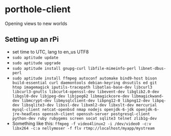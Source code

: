 # porthole-client

Opening views to new worlds

## Setting up an rPi

 * set time to UTC, lang to en_us UTF8
 * `sudo aptitude update`
 * `sudo aptitude upgrade`
 * `sudo aptitude install gnupg-curl libfile-mimeinfo-perl libnet-dbus-perl`
 * `sudo aptitude install ffmpeg autoconf automake bind9-host bison build-essential curl daemontools debian-keyring dnsutils ed git htop imagemagick iputils-tracepath libatlas-base-dev libcurl3 libcurl3-gnutls libcurl4-openssl-dev libevent-dev libglib2.0-dev libgsl0-dev libjpeg-dev libjpeg62 libmagickcore-dev libmagickwand-dev libmcrypt-dev libmysqlclient-dev libpng12-0 libpng12-dev libpq-dev libsqlite3-dev libssl-dev libxml2-dev libxslt-dev mercurial mysql-client netcat-openbsd nmap nodejs openjdk-6-jdk openjdk-6-jre-headless openssh-client openssh-server postgresql-client python-dev ruby rubygems screen socat sqlite3 telnet zlib1g-dev`
 * Something like this: `ffmpeg -f video4linux2 -i /dev/video0 -c:v libx264 -c:a nellymoser -f flv rtmp://localhost/myapp/mystream`
